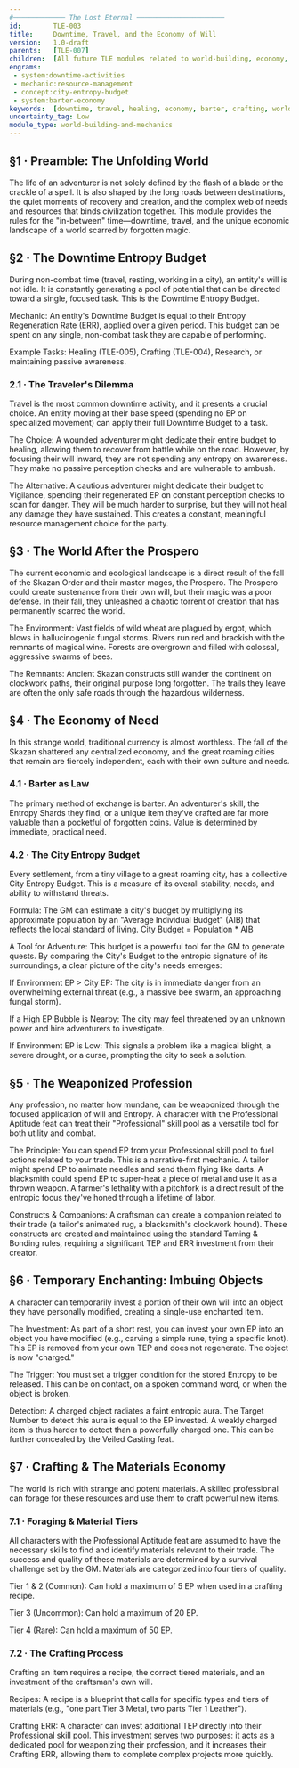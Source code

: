 ```yaml
---
#───────────── The Lost Eternal ──────────────────────
id:        TLE-003
title:     Downtime, Travel, and the Economy of Will
version:   1.0-draft
parents:   [TLE-007]
children:  [All future TLE modules related to world-building, economy, and downtime activities]
engrams:
 - system:downtime-activities
 - mechanic:resource-management
 - concept:city-entropy-budget
 - system:barter-economy
keywords:  [downtime, travel, healing, economy, barter, crafting, world-building, TLE]
uncertainty_tag: Low
module_type: world-building-and-mechanics
---
```

## §1 · Preamble: The Unfolding World
The life of an adventurer is not solely defined by the flash of a blade or the crackle of a spell. It is also shaped by the long roads between destinations, the quiet moments of recovery and creation, and the complex web of needs and resources that binds civilization together. This module provides the rules for the "in-between" time—downtime, travel, and the unique economic landscape of a world scarred by forgotten magic.

## §2 · The Downtime Entropy Budget
During non-combat time (travel, resting, working in a city), an entity's will is not idle. It is constantly generating a pool of potential that can be directed toward a single, focused task. This is the Downtime Entropy Budget.

Mechanic: An entity's Downtime Budget is equal to their Entropy Regeneration Rate (ERR), applied over a given period. This budget can be spent on any single, non-combat task they are capable of performing.

Example Tasks: Healing (TLE-005), Crafting (TLE-004), Research, or maintaining passive awareness.

### 2.1 · The Traveler's Dilemma
Travel is the most common downtime activity, and it presents a crucial choice. An entity moving at their base speed (spending no EP on specialized movement) can apply their full Downtime Budget to a task.

The Choice: A wounded adventurer might dedicate their entire budget to healing, allowing them to recover from battle while on the road. However, by focusing their will inward, they are not spending any entropy on awareness. They make no passive perception checks and are vulnerable to ambush.

The Alternative: A cautious adventurer might dedicate their budget to Vigilance, spending their regenerated EP on constant perception checks to scan for danger. They will be much harder to surprise, but they will not heal any damage they have sustained. This creates a constant, meaningful resource management choice for the party.

## §3 · The World After the Prospero
The current economic and ecological landscape is a direct result of the fall of the Skazan Order and their master mages, the Prospero. The Prospero could create sustenance from their own will, but their magic was a poor defense. In their fall, they unleashed a chaotic torrent of creation that has permanently scarred the world.

The Environment: Vast fields of wild wheat are plagued by ergot, which blows in hallucinogenic fungal storms. Rivers run red and brackish with the remnants of magical wine. Forests are overgrown and filled with colossal, aggressive swarms of bees.

The Remnants: Ancient Skazan constructs still wander the continent on clockwork paths, their original purpose long forgotten. The trails they leave are often the only safe roads through the hazardous wilderness.

## §4 · The Economy of Need
In this strange world, traditional currency is almost worthless. The fall of the Skazan shattered any centralized economy, and the great roaming cities that remain are fiercely independent, each with their own culture and needs.

### 4.1 · Barter as Law
The primary method of exchange is barter. An adventurer's skill, the Entropy Shards they find, or a unique item they've crafted are far more valuable than a pocketful of forgotten coins. Value is determined by immediate, practical need.

### 4.2 · The City Entropy Budget
Every settlement, from a tiny village to a great roaming city, has a collective City Entropy Budget. This is a measure of its overall stability, needs, and ability to withstand threats.

Formula: The GM can estimate a city's budget by multiplying its approximate population by an "Average Individual Budget" (AIB) that reflects the local standard of living.
City Budget = Population * AIB

A Tool for Adventure: This budget is a powerful tool for the GM to generate quests. By comparing the City's Budget to the entropic signature of its surroundings, a clear picture of the city's needs emerges:

If Environment EP > City EP: The city is in immediate danger from an overwhelming external threat (e.g., a massive bee swarm, an approaching fungal storm).

If a High EP Bubble is Nearby: The city may feel threatened by an unknown power and hire adventurers to investigate.

If Environment EP is Low: This signals a problem like a magical blight, a severe drought, or a curse, prompting the city to seek a solution.

## §5 · The Weaponized Profession
Any profession, no matter how mundane, can be weaponized through the focused application of will and Entropy. A character with the Professional Aptitude feat can treat their "Professional" skill pool as a versatile tool for both utility and combat.

The Principle: You can spend EP from your Professional skill pool to fuel actions related to your trade. This is a narrative-first mechanic. A tailor might spend EP to animate needles and send them flying like darts. A blacksmith could spend EP to super-heat a piece of metal and use it as a thrown weapon. A farmer's lethality with a pitchfork is a direct result of the entropic focus they've honed through a lifetime of labor.

Constructs & Companions: A craftsman can create a companion related to their trade (a tailor's animated rug, a blacksmith's clockwork hound). These constructs are created and maintained using the standard Taming & Bonding rules, requiring a significant TEP and ERR investment from their creator.

## §6 · Temporary Enchanting: Imbuing Objects
A character can temporarily invest a portion of their own will into an object they have personally modified, creating a single-use enchanted item.

The Investment: As part of a short rest, you can invest your own EP into an object you have modified (e.g., carving a simple rune, tying a specific knot). This EP is removed from your own TEP and does not regenerate. The object is now "charged."

The Trigger: You must set a trigger condition for the stored Entropy to be released. This can be on contact, on a spoken command word, or when the object is broken.

Detection: A charged object radiates a faint entropic aura. The Target Number to detect this aura is equal to the EP invested. A weakly charged item is thus harder to detect than a powerfully charged one. This can be further concealed by the Veiled Casting feat.

## §7 · Crafting & The Materials Economy
The world is rich with strange and potent materials. A skilled professional can forage for these resources and use them to craft powerful new items.

### 7.1 · Foraging & Material Tiers
All characters with the Professional Aptitude feat are assumed to have the necessary skills to find and identify materials relevant to their trade. The success and quality of these materials are determined by a survival challenge set by the GM. Materials are categorized into four tiers of quality.

Tier 1 & 2 (Common): Can hold a maximum of 5 EP when used in a crafting recipe.

Tier 3 (Uncommon): Can hold a maximum of 20 EP.

Tier 4 (Rare): Can hold a maximum of 50 EP.

### 7.2 · The Crafting Process
Crafting an item requires a recipe, the correct tiered materials, and an investment of the craftsman's own will.

Recipes: A recipe is a blueprint that calls for specific types and tiers of materials (e.g., "one part Tier 3 Metal, two parts Tier 1 Leather").

Crafting ERR: A character can invest additional TEP directly into their Professional skill pool. This investment serves two purposes: it acts as a dedicated pool for weaponizing their profession, and it increases their Crafting ERR, allowing them to complete complex projects more quickly.